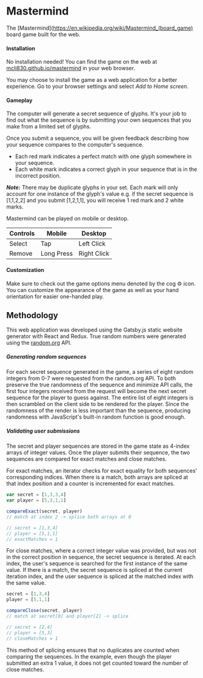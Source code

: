 # Mastermind

The [Mastermind](https://en.wikipedia.org/wiki/Mastermind_(board_game) board game built for the web.

#### Installation

No installation needed! You can find the game on the web at [mcli830.github.io/mastermind](https://mcli830.github.io/mastermind) in your web browser.

You may choose to install the game as a web application for a better experience. Go to your browser settings and select _Add to Home screen_.

#### Gameplay

The computer will generate a secret sequence of glyphs. It's your job to find out what the sequence is by submitting your own sequences that you make from a limited set of glyphs.

Once you submit a sequence, you will be given feedback describing how your sequence compares to the computer's sequence.

 - Each red mark indicates a perfect match with one glyph somewhere in your sequence.
 - Each white mark indicates a correct glyph in your sequence that is in the incorrect position.

**_Note:_** There may be duplicate glyphs in your set. Each mark will only account for one instance of the glyph's value e.g. if the secret sequence is [1,1,2,2] and you submit [1,2,1,1], you will receive 1 red mark and 2 white marks.

Mastermind can be played on mobile or desktop.

| Controls | Mobile     | Desktop     |
|----------|------------|-------------|
| Select   | Tap        | Left Click  |
| Remove   | Long Press | Right Click |

#### Customization

Make sure to check out the game options menu denoted by the cog ⚙️ icon. You can customize the appearance of the game as well as your hand orientation for easier one-handed play.

## Methodology

This web application was developed using the Gatsby.js static website generator with React and Redux. True random numbers were generated using the [random.org](https://www.random.org/clients/http/api/) API.

##### Generating random sequences

For each secret sequence generated in the game, a series of eight random integers from 0-7 were requested from the random.org API. To both preserve the true randomness of the sequence and minimize API calls, the first four integers received from the request will become the next secret sequence for the player to guess against. The entire list of eight integers is then scrambled on the client side to be rendered for the player. Since the randomness of the render is less important than the sequence, producing randomness with JavaScript's built-in random function is good enough.

##### Validating user submissions

The secret and player sequences are stored in the game state as 4-index arrays of integer values. Once the player submits their sequence, the two sequences are compared for exact matches and close matches.

For exact matches, an iterator checks for exact equality for both sequences' corresponding indices. When there is a match, both arrays are spliced at that index position and a counter is incremented for exact matches.

```javascript
var secret = [1,3,3,4]
var player = [5,3,1,1]

compareExact(secret, player)
// match at index 2 -> splice both arrays at 0

// secret = [1,3,4]
// player = [5,1,1]
// exactMatches = 1

```

For close matches, where a correct integer value was provided, but was not in the correct position in sequence, the secret sequence is iterated. At each index, the user's sequence is searched for the first instance of the same value. If there is a match, the secret sequence is spliced at the current iteration index, and the user sequence is spliced at the matched index with the same value.

```javascript
secret = [1,3,4]
player = [5,1,1]

compareClose(secret, player)
// match at secret[0] and player[2] -> splice

// secret = [2,4]
// player = [5,3]
// closeMatches = 1
```
This method of splicing ensures that no duplicates are counted when comparing the sequences. In the example, even though the player submitted an extra 1 value, it does not get counted toward the number of close matches.

